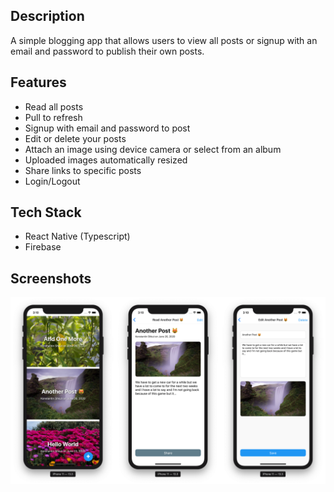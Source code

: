 ## Description 

A simple blogging app that allows users to view all posts or signup with an email and password to publish their own posts. 

## Features

- Read all posts
- Pull to refresh
- Signup with email and password to post
- Edit or delete your posts
- Attach an image using device camera or select from an album
- Uploaded images automatically resized
- Share links to specific posts
- Login/Logout 

## Tech Stack

- React Native (Typescript)
- Firebase 

## Screenshots

![Screenshot](screenshot.png?raw=true "Screenshot")
